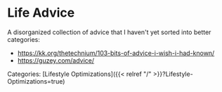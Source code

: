 # Life Advice

A disorganized collection of advice that I haven't yet sorted into better
categories:

 - https://kk.org/thetechnium/103-bits-of-advice-i-wish-i-had-known/
 - https://guzey.com/advice/

Categories:
[Lifestyle Optimizations]({{< relref "/" >}}?Lifestyle-Optimizations=true)